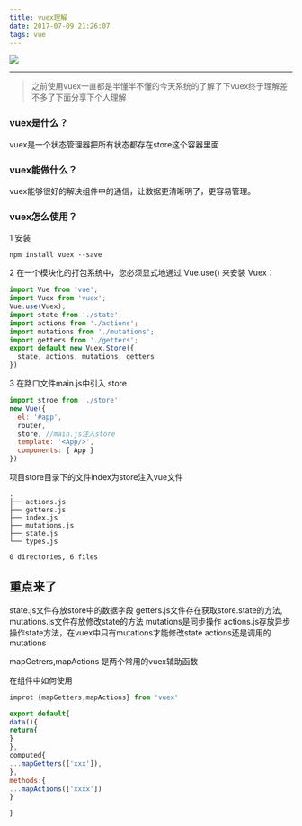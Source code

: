 ```yaml
---
title: vuex理解
date: 2017-07-09 21:26:07
tags: vue
---
```


![](https://vuex.vuejs.org/zh-cn/images/vuex.png)

<!--more-->

-------
> 之前使用vuex一直都是半懂半不懂的今天系统的了解了下vuex终于理解差不多了下面分享下个人理解


### vuex是什么？
vuex是一个状态管理器把所有状态都存在store这个容器里面

### vuex能做什么？
vuex能够很好的解决组件中的通信，让数据更清晰明了，更容易管理。

### vuex怎么使用？
1 安装
```
npm install vuex --save
```
2 在一个模块化的打包系统中，您必须显式地通过 Vue.use() 来安装 Vuex：
```js
import Vue from 'vue';
import Vuex from 'vuex';
Vue.use(Vuex);
import state from './state';
import actions from './actions';
import mutations from './mutations';
import getters from './getters';
export default new Vuex.Store({
  state, actions, mutations, getters
})


```
3 在路口文件main.js中引入 store
```js
import stroe from './store'
new Vue({
  el: '#app',
  router,
  store, //main.js注入store
  template: '<App/>',
  components: { App }
})

```
项目store目录下的文件index为store注入vue文件
```shell
.
├── actions.js
├── getters.js
├── index.js
├── mutations.js
├── state.js
└── types.js

0 directories, 6 files

```
##  重点来了
state.js文件存放store中的数据字段
getters.js文件存在获取store.state的方法,
mutations.js文件存放修改state的方法 mutations是同步操作
actions.js存放异步操作state方法，在vuex中只有mutations才能修改state actions还是调用的mutations

mapGetrers,mapActions 是两个常用的vuex辅助函数

在组件中如何使用 

```js
improt {mapGetters,mapActions} from 'vuex'

export default{
data(){
return{
}
},
computed{
...mapGetters(['xxx']),
},
methods:{
...mapActions(['xxxx'])
}

}
```



